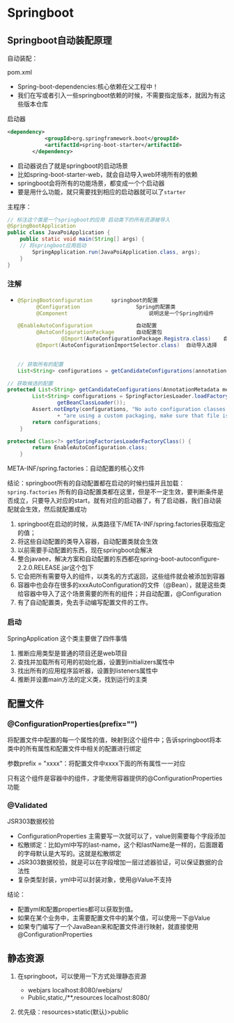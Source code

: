 # Springboot



## Springboot自动装配原理

自动装配：

pom.xml

- Spring-boot-dependencies:核心依赖在父工程中！
- 我们在写或者引入一些springboot依赖的时候，不需要指定版本，就因为有这些版本仓库



启动器

```xml
<dependency>
			<groupId>org.springframework.boot</groupId>
			<artifactId>spring-boot-starter</artifactId>
		</dependency>
```

- 启动器说白了就是springboot的启动场景
- 比如spring-boot-starter-web，就会自动导入web环境所有的依赖
- springboot会将所有的功能场景，都变成一个个启动器
- 要是用什么功能，就只需要找到相应的启动器就可以了`starter`

主程序：

```java
// 标注这个类是一个springboot的应用 启动类下的所有资源被导入
@SpringBootApplication
public class JavaPoiApplication {
	public static void main(String[] args) {
    // 将springboot应用启动
		SpringApplication.run(JavaPoiApplication.class, args);
	}
}
```

### 注解

- ```java
  @SpringBootconfiguration		springboot的配置
  		@Configuration					Spring的配置类
  		@Component							说明这是一个Spring的组件
  
  @EnableAutoConfiguration				自动配置
  		@AutoConfigurationPackage		自动配置包
  				@Import(AutoConfigurationPackage.Registra.class)	自动配置 包注册
  		@Import(AutoConfigurationImportSelector.class)	自动导入选择
  		
  
  // 获取所有的配置
  List<String> configurations = getCandidateConfigurations(annotationMetadata,attributes)
  ```

```java
// 获取候选的配置
protected List<String> getCandidateConfigurations(AnnotationMetadata metadata, AnnotationAttributes attributes) {
		List<String> configurations = SpringFactoriesLoader.loadFactoryNames(getSpringFactoriesLoaderFactoryClass(),
				getBeanClassLoader());
		Assert.notEmpty(configurations, "No auto configuration classes found in META-INF/spring.factories. If you "
				+ "are using a custom packaging, make sure that file is correct.");
		return configurations;
	}

protected Class<?> getSpringFactoriesLoaderFactoryClass() {
		return EnableAutoConfiguration.class;
	}
```

META-INF/spring.factories：自动配置的核心文件



结论：springboot所有的自动配置都在启动的时候扫描并且加载：`spring.factories` 所有的自动配置类都在这里，但是不一定生效，要判断条件是否成立，只要导入对应的start，就有对应的启动器了，有了启动器，我们自动装配就会生效，然后就配置成功

1. springboot在启动的时候，从类路径下/META-INF/spring.factories获取指定的值；
2. 将这些自动配置的类导入容器，自动配置类就会生效
3. 以前需要手动配置的东西，现在springboot会解决
4. 整合javaee，解决方案和自动配置的东西都在spring-boot-autoconfigure-2.2.0.RELEASE.jar这个包下
5. 它会把所有需要导入的组件，以类名的方式返回，这些组件就会被添加到容器
6. 容器中也会存在很多的xxxAutoConfiguration的文件（@Bean），就是这些类给容器中导入了这个场景需要的所有的组件；并自动配置，@Configuration
7. 有了自动配置类，免去手动编写配置文件的工作。

### 启动

SpringApplication 这个类主要做了四件事情

1. 推断应用类型是普通的项目还是web项目
2. 查找并加载所有可用的初始化器，设置到initializers属性中
3. 找出所有的应用程序监听器，设置到listeners属性中
4. 推断并设置main方法的定义类，找到运行的主类



## 配置文件

### @ConfigurationProperties(prefix="")

将配置文件中配置的每一个属性的值，映射到这个组件中；告诉springboot将本类中的所有属性和配置文件中相关的配置进行绑定

参数prefix = "xxxx"：将配置文件中xxxx下面的所有属性一一对应

只有这个组件是容器中的组件，才能使用容器提供的@ConfigurationProperties功能

### @Validated 

JSR303数据校验



- ConfigurationProperties 主需要写一次就可以了，value则需要每个字段添加
- 松散绑定：比如yml中写的last-name，这个和lastName是一样的，后面跟着的字母默认是大写的。这就是松散绑定
- JSR303数据校验，就是可以在字段增加一层过滤器验证，可以保证数据的合法性
- 复杂类型封装，yml中可以封装对象，使用@Value不支持

结论：

- 配置yml和配置properties都可以获取到值。
- 如果在某个业务中，主需要配置文件中的某个值，可以使用一下@Value
- 如果专门编写了一个JavaBean来和配置文件进行映射，就直接使用@ConfigurationProperties

## 静态资源

1. 在springboot，可以使用一下方式处理静态资源
   - webjars 		localhost:8080/webjars/
   - Public,static,/**,resources       localhost:8080/

2. 优先级：resources>static(默认)>public